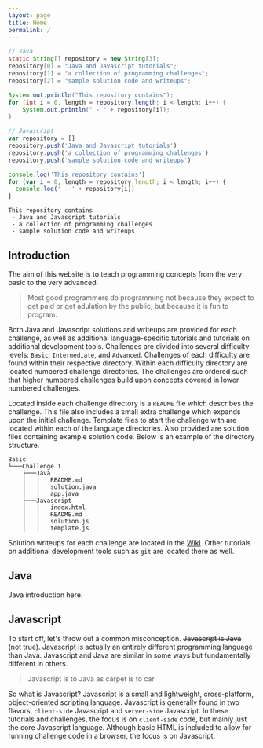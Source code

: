 ```yaml
---
layout: page
title: Home
permalink: /
---
```


```java
// Java
static String[] repository = new String[3];
repository[0] = "Java and Javascript tutorials";
repository[1] = "a collection of programming challenges";
repository[2] = "sample solution code and writeups";

System.out.println("This repository contains");
for (int i = 0, length = repository.length; i < length; i++) {
	System.out.println(" - " + repository[i]);
}
```
```js
// Javascript
var repository = []
repository.push('Java and Javascript tutorials')
repository.push('a collection of programming challenges')
repository.push('sample solution code and writeups')

console.log('This repository contains')
for (var i = 0, length = repository.length; i < length; i++) {
  console.log(' - ' + repository[i])
}
```
```
This repository contains
 - Java and Javascript tutorials
 - a collection of programming challenges
 - sample solution code and writeups
```
## Introduction
The aim of this website is to teach programming concepts from the very basic to the very advanced.
> Most good programmers do programming not because they expect to get paid or get adulation by the public, but because it is fun to program.

Both Java and Javascript solutions and writeups are provided for each challenge, as well as additional language-specific tutorials and tutorials on additional development tools. Challenges are divided into several difficulty levels: `Basic`, `Intermediate`, and `Advanced`. Challenges of each difficulty are found within their respective directory. Within each difficulty directory are located numbered challenge directories. The challenges are ordered such that higher numbered challenges build upon concepts covered in lower numbered challenges.

Located inside each challenge directory is a `README` file which describes the challenge. This file also includes a small extra challenge which expands upon the initial challenge. Template files to start the challenge with are located within each of the language directories. Also provided are solution files containing example solution code. Below is an example of the directory structure.

```
Basic
└───Challenge 1
    ├───Java
    │   │   README.md
    │   │   solution.java
    │   │   app.java
    ├───Javascript
    │   │   index.html
    │   │   README.md
    │   │   solution.js
    │   │   template.js
```
Solution writeups for each challenge are located in the [Wiki](https://github.com/andrewmthomas87/Tutorials/wiki). Other tutorials on additional development tools such as `git` are located there as well.
## Java
Java introduction here.
## Javascript
To start off, let's throw out a common misconception. ~~Javascript is Java~~ (not true). Javascript is actually an entirely different programming language than Java. Javascript and Java are similar in some ways but fundamentally different in others.
> Javascript is to Java as carpet is to car

So what is Javascript? Javascript is a small and lightweight, cross-platform, object-oriented scripting language. Javascript is generally found in two flavors, `client-side` Javascript and `server-side` Javascript. In these tutorials and challenges, the focus is on `client-side` code, but mainly just the core Javascript language. Although basic HTML is included to allow for running challenge code in a browser, the focus is on Javascript.
